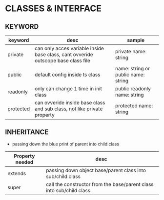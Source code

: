 # CLASSES & INTERFACE

## KEYWORD
| keyword | desc | sample |
|--|--|--|
| private | can only acces variable inside base class, cant ovveride outscope base class file | private name: string |
| public | default config inside ts class | name: string or public name: string |
| readonly | only can change 1 time in init class | public readonly name: string |
| protected | can ovveride inside base class and sub class, not like private property | protected name: string |


## INHERITANCE
- passing down the blue print of parent into child class

| Property needed | desc |
|---|---|
| extends | passing down object base/parent class into sub/child class |
| super | call the constructor from the base/parent class into sub/child class |